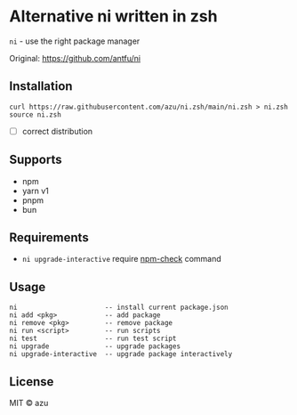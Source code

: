 # Alternative ni written in zsh

`ni` - use the right package manager

Original: <https://github.com/antfu/ni>

## Installation

```shell
curl https://raw.githubusercontent.com/azu/ni.zsh/main/ni.zsh > ni.zsh
source ni.zsh
```

- [ ] correct distribution

## Supports

- npm
- yarn v1
- pnpm
- bun

## Requirements

- `ni upgrade-interactive` require [npm-check](https://github.com/dylang/npm-check) command

## Usage

```
ni                      -- install current package.json
ni add <pkg>            -- add package
ni remove <pkg>         -- remove package
ni run <script>         -- run scripts
ni test                 -- run test script
ni upgrade              -- upgrade packages
ni upgrade-interactive  -- upgrade package interactively
```

## License

MIT ©️ azu
